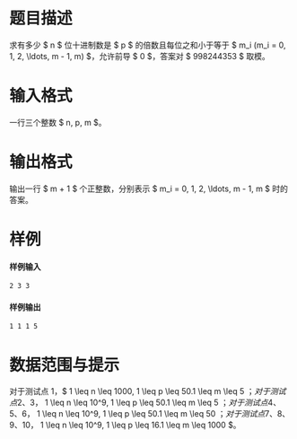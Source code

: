 
# 题目描述

求有多少 $ n $ 位十进制数是 $ p $ 的倍数且每位之和小于等于 $ m_i (m_i = 0, 1, 2, \ldots, m - 1, m) $，允许前导 $ 0 $，答案对 $ 998244353 $ 取模。

# 输入格式

一行三个整数 $ n, p, m $。

# 输出格式

输出一行 $ m + 1 $ 个正整数，分别表示 $ m_i = 0, 1, 2, \ldots, m - 1, m $ 时的答案。

# 样例

#### 样例输入
```plain
2 3 3
```

#### 样例输出
```plain
1 1 1 5
```

# 数据范围与提示

对于测试点 1，$ 1 \leq n \leq 1000, 1 \leq p \leq 50.1 \leq m \leq 5 $；  
对于测试点 2、3，$ 1 \leq n \leq 10^9, 1 \leq p \leq 50.1 \leq m \leq 5 $；  
对于测试点 4、5、6，$ 1 \leq n \leq 10^9, 1 \leq p \leq 50.1 \leq m \leq 50 $；  
对于测试点 7、8、9、10，$ 1 \leq n \leq 10^9, 1 \leq p \leq 16.1 \leq m \leq 1000 $。

